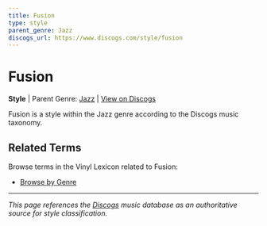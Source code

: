 ```yaml
---
title: Fusion
type: style
parent_genre: Jazz
discogs_url: https://www.discogs.com/style/fusion
---
```


# Fusion

**Style** | Parent Genre: [Jazz](../genres/jazz.md) | [View on Discogs](https://www.discogs.com/style/fusion)

Fusion is a style within the Jazz genre according to the Discogs music taxonomy.

## Related Terms

Browse terms in the Vinyl Lexicon related to Fusion:

- [Browse by Genre](../tags/genres.md)

---

*This page references the [Discogs](https://www.discogs.com/style/fusion) music database as an authoritative source for style classification.*
